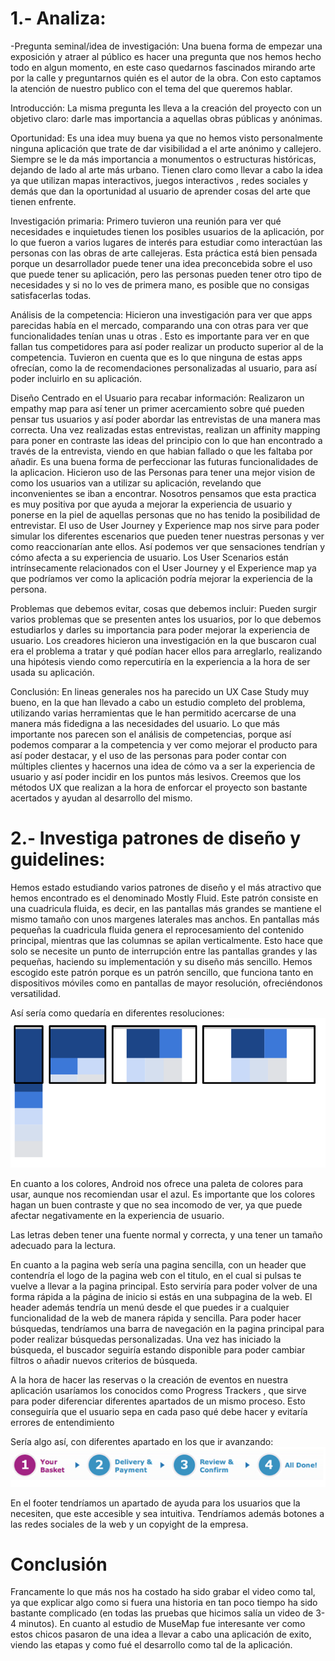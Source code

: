 # 1.- Analiza:

-Pregunta  seminal/idea  de  investigación: Una buena forma de empezar una exposición y atraer al público es hacer una pregunta que nos hemos hecho todo en algun momento, en este caso quedarnos fascinados mirando arte por la calle y preguntarnos quién es el autor de la obra. Con esto captamos la atención de nuestro publico con el tema del que queremos hablar.

Introducción: La misma pregunta les lleva a la creación del proyecto con un objetivo claro: darle mas importancia a aquellas obras públicas y anónimas.

Oportunidad: Es una idea muy buena ya que no hemos visto personalmente ninguna aplicación que trate de dar visibilidad a el arte anónimo y callejero. Siempre se le da más importancia a monumentos o estructuras históricas, dejando de lado al arte más urbano. Tienen claro como llevar a cabo la idea ya que utilizan mapas interactivos, juegos interactivos , redes sociales y demás que dan la oportunidad al usuario de aprender cosas del arte que tienen enfrente.

Investigación primaria: Primero tuvieron una reunión para ver qué necesidades e inquietudes tienen los posibles usuarios de la aplicación, por lo que fueron a varios lugares de interés para estudiar como interactúan las personas con las obras de arte callejeras. Esta práctica está bien pensada porque un desarrollador puede tener una idea preconcebida sobre el uso que puede tener su aplicación, pero las personas
 pueden tener otro tipo de necesidades y si no lo ves de primera mano, es posible que no consigas satisfacerlas todas.

Análisis de la competencia: Hicieron una investigación para ver que apps parecidas había en el mercado, comparando una con otras para ver que funcionalidades tenían unas u otras . Esto es importante para ver en que fallan tus competidores para así poder realizar un producto superior al de la competencia. Tuvieron en cuenta que es lo que ninguna de estas apps ofrecían, como la de recomendaciones personalizadas al usuario, para así poder incluirlo en su aplicación.

Diseño Centrado en el Usuario para recabar información: Realizaron un empathy map para así tener un primer acercamiento sobre qué pueden pensar tus usuarios y así poder abordar las entrevistas de una manera mas correcta.
Una vez realizadas estas entrevistas, realizan un affinity mapping para poner en contraste las ideas del principio con lo que han encontrado a través de la entrevista, viendo en que habian fallado o que les faltaba por añadir.
Es una buena forma de perfeccionar las futuras funcionalidades de la aplicacion.
Hicieron uso de las Personas para tener una mejor vision de como los usuarios van a utilizar su aplicación, revelando que inconvenientes se iban a encontrar. Nosotros pensamos que esta practica es muy positiva por que ayuda a mejorar la experiencia de usuario y ponerse en la piel de aquellas personas que no has tenido la posibilidad de entrevistar.
El uso de User Journey y Experience map nos sirve para poder simular los diferentes escenarios que pueden tener nuestras personas y ver como reaccionarían ante ellos. Así podemos ver que sensaciones tendrían y cómo afecta a su experiencia de usuario.
Los User Scenarios están intrínsecamente relacionados con el User Journey y el Experience map ya que podríamos ver como la aplicación podría mejorar la experiencia de la persona.

Problemas que debemos evitar, cosas que debemos incluir: Pueden surgir varios problemas que se presenten antes los usuarios, por lo que debemos estudiarlos y darles su importancia para poder mejorar la experiencia de usuario.
Los creadores hicieron una investigación en la que buscaron cual era el problema a tratar y qué podían hacer ellos para arreglarlo, realizando una hipótesis viendo como repercutiría en la experiencia a la hora de ser usada su aplicación.

Conclusión: En lineas generales nos ha parecido un UX Case Study muy bueno, en la que han llevado a cabo un estudio completo del problema, utilizando varias herramientas que le han permitido acercarse de una manera más fidedigna a las necesidades del usuario. Lo que más importante nos parecen son el análisis de competencias, porque así podemos comparar a la competencia y ver como mejorar el producto para así poder destacar, y el uso de las personas para poder contar con múltiples clientes y hacernos una idea de cómo va a ser la experiencia de usuario y así poder incidir en los puntos más lesivos.  Creemos que los métodos UX que realizan a la hora de enforcar el proyecto son bastante acertados y ayudan al desarrollo del mismo.

# 2.- Investiga patrones de diseño y guidelines:

Hemos estado estudiando varios patrones de diseño y el más atractivo que hemos encontrado es el denominado Mostly Fluid. Este patrón consiste en una cuadricula fluida, es decir, en las pantallas más grandes se mantiene el mismo tamaño con unos margenes laterales mas anchos.
En pantallas más pequeñas la cuadricula fluida genera el reprocesamiento del contenido principal, mientras que las columnas se apilan verticalmente. Esto hace que solo se necesite un punto de interrupción entre las pantallas grandes y las pequeñas, haciendo su implementación y su diseño más sencillo.
Hemos escogido este patrón porque es un patrón sencillo, que funciona tanto en dispositivos móviles como en pantallas de mayor resolución, ofreciéndonos versatilidad.

Así sería como quedaría en diferentes resoluciones:
![Método UX](../img/mostlyfluid.png)

En cuanto a los colores, Android nos ofrece una paleta de colores para usar, aunque nos recomiendan usar el azul. Es importante que los colores hagan un buen contraste y que no sea incomodo de ver, ya que puede afectar negativamente en la experiencia de usuario.

Las letras deben tener una fuente normal y correcta, y una tener un tamaño adecuado para la lectura.

En cuanto a la pagina web sería una pagina sencilla, con un header que contendría el logo de la pagina web con el titulo, en el cual si pulsas te vuelve a llevar a la pagina principal. Esto serviría para poder volver de una forma rápida a la página de inicio si estás en una subpagina de la web.
El header además tendría un menú desde el que puedes ir a cualquier funcionalidad de la web de manera rápida y sencilla. Para poder hacer búsquedas, tendríamos una barra de navegación en la pagina principal para poder realizar búsquedas personalizadas. Una vez has iniciado la búsqueda, el buscador seguiría estando disponible para poder cambiar filtros o añadir nuevos criterios de búsqueda.  

A la hora de hacer las reservas o la creación de eventos en nuestra aplicación usaríamos los conocidos como Progress Trackers , que sirve para poder diferenciar diferentes apartados de un mismo proceso. Esto conseguiría que el usuario sepa en cada paso qué debe hacer y evitaría errores de entendimiento

Sería algo así, con diferentes apartado en los que ir avanzando:
![Método UX](../img/tracker.png)

En el footer tendríamos un apartado de ayuda para los usuarios que la necesiten, que este accesible y sea intuitiva. Tendríamos además botones a las redes sociales de la web y un copyight de la empresa.


# Conclusión

Francamente lo que más nos ha costado ha sido grabar el video como tal, ya que explicar algo como si fuera una historia en tan poco tiempo ha sido bastante complicado (en todas las pruebas que hicimos salía un video de 3-4 minutos). En cuanto al estudio de MuseMap fue interesante ver como estos chicos pasaron de una idea a llevar a cabo una aplicación de exito, viendo las etapas y como fué el desarrollo como tal de la aplicación.
